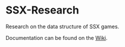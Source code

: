 # SSX-Research
Research on the data structure of SSX games.

Documentation can be found on the [Wiki](https://github.com/Linkz64/SSX-Research/wiki).
